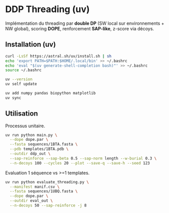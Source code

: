 # DDP Threading (uv)

Implémentation du threading par **double DP** (SW local sur environnements + NW global), scoring **DOPE**, renforcement **SAP-like**, z-score via décoys.

## Installation (uv)

```bash
curl -LsSf https://astral.sh/uv/install.sh | sh
echo 'export PATH=$PATH:$HOME/.local/bin' >> ~/.bashrc
echo 'eval "$(uv generate-shell-completion bash)"' >> ~/.bashrc
source ~/.bashrc

uv --version
uv self update

uv add numpy pandas biopython matplotlib
uv sync
```

## Utilisation

Processus unitaire.

```bash
uv run python main.py \
  --dope dope.par \
  --fasta sequences/1BTA.fasta \
  --pdb templates/1BTA.pdb \
  --outdir ddp_out \
  --sap-reinforce --sap-beta 0.5 --sap-norm length --w-burial 0.3 \
  --n-decoys 100 --cycles 20 --plot --save-q --save-h --seed 123
```

Evaluation 1 séquence vs >=1 templates.

```bash
uv run python evaluate_threading.py \
  --manifest manif.csv \
  --fasta sequences/1UBQ.fasta \
  --dope dope.par \
  --outdir eval_out \
  --n-decoys 50 --sap-reinforce -j 8
```
